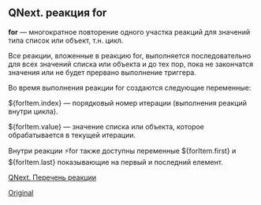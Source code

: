 ## QNext. реакция for

**for** — многократное повторение одного участка реакций для значений типа список или объект, т.н. цикл. 

Все реакции, вложенные в реакцию for, выполняется последовательно для всех значений списка или объекта и до тех пор, пока не закончатся значения или не будет прервано выполнение триггера.



Во время выполнения реакции for создаются следующие переменные:

${forItem.index} — порядковый номер итерации (выполнения реакций внутри цикла).

${forItem.value} — значение списка или объекта, которое обрабатывается в текущей итерации.

Внутри реакции ⚡️for также доступны переменные ${forItem.first} и ${forItem.last} показывающие на первый и последний елемент.



[QNext. Перечень реакции](/docs-test/ph/reactions)
  
[Original](https://telegra.ph/QNext-admin-reaction-for-05-09)